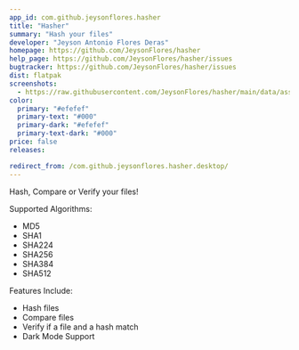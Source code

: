 ```yaml
---
app_id: com.github.jeysonflores.hasher
title: "Hasher"
summary: "Hash your files"
developer: "Jeyson Antonio Flores Deras"
homepage: https://github.com/JeysonFlores/hasher
help_page: https://github.com/JeysonFlores/hasher/issues
bugtracker: https://github.com/JeysonFlores/hasher/issues
dist: flatpak
screenshots:
  - https://raw.githubusercontent.com/JeysonFlores/hasher/main/data/assets/screenshots/screenshot-1.png
color:
  primary: "#efefef"
  primary-text: "#000"
  primary-dark: "#efefef"
  primary-text-dark: "#000"
price: false
releases:

redirect_from: /com.github.jeysonflores.hasher.desktop/
---
```


<p>Hash, Compare or Verify your files!</p>
<p>Supported Algorithms:</p>
<ul>
<li>MD5</li>
<li>SHA1</li>
<li>SHA224</li>
<li>SHA256</li>
<li>SHA384</li>
<li>SHA512</li>
</ul>
<p>Features Include:</p>
<ul>
<li>Hash files</li>
<li>Compare files</li>
<li>Verify if a file and a hash match</li>
<li>Dark Mode Support</li>
</ul>